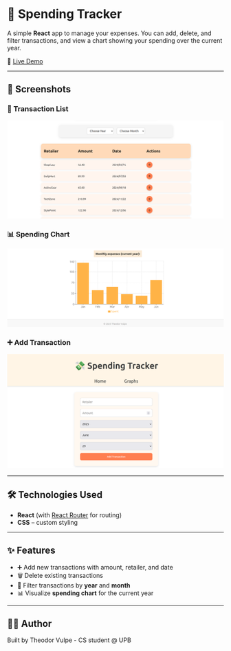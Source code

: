 # 💸 Spending Tracker

A simple **React** app to manage your expenses. You can add, delete, and filter transactions, and view a chart showing your spending over the current year.

🔗 [Live Demo](https://spending-tracker-green.vercel.app/)

---

## 📸 Screenshots

### 💼 Transaction List
![Transaction list](public/screenshots/transactions.png)

### 📊 Spending Chart
![Spending chart](public/screenshots/chart.png)

### ➕ Add Transaction
![Spending chart](public/screenshots/transaction-adder.png)

---

## 🛠️ Technologies Used

- **React** (with [React Router](https://reactrouter.com/) for routing)
- **CSS** – custom styling

---

## ✨ Features

- ➕ Add new transactions with amount, retailer, and date
- 🗑️ Delete existing transactions
- 📅 Filter transactions by **year** and **month**
- 📊 Visualize **spending chart** for the current year

---

## 🧑‍💻 Author

Built by Theodor Vulpe - CS student @ UPB